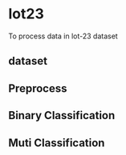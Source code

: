 # lot23

To process data in lot-23 dataset

## dataset

## Preprocess

## Binary Classification 

## Muti Classification 